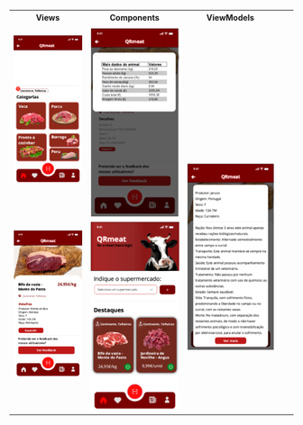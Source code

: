 <table>
  <tr>
    <th>Views</th>
    <th>Components</th>
    <th>ViewModels</th>
  </tr>
  <tr>
    <td rowspan="3"><img src="../images/categorias.png"></td>
    <td ></td>
    <td > </td>
  </tr>

  <tr>
    <td rowspan="3"><img src="../images/detalhes_carne.png"></td>
    <td ></td>
    <td ></td>
  </tr>

  <tr>
    <td rowspan="3"><img src="../images/info_carne.png" ></td>
    <td></td>
    <td ></td>
  </tr>
  <tr>
    <td rowspan="3"><img src="../images/info_produto.png" ></td>
    <td></td>
    <td ></td>
  </tr>

  <tr>
    <td rowspan="3"><img src="../images/produtos.png" ></td>
    <td></td>
    <td ></td>
  </tr>
</table>